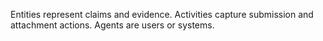 Entities represent claims and evidence. Activities capture submission and attachment actions. Agents are users or systems.
